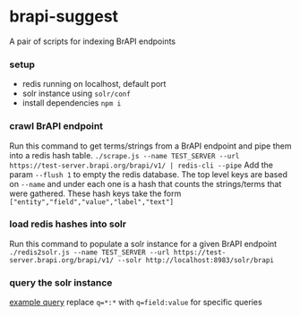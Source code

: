 # brapi-suggest
A pair of scripts for indexing BrAPI endpoints
### setup
- redis running on localhost, default port
- solr instance using `solr/conf`
- install dependencies `npm i`
### crawl BrAPI endpoint
Run this command to get terms/strings from a BrAPI endpoint and pipe them into a redis hash table.
```./scrape.js --name TEST_SERVER --url https://test-server.brapi.org/brapi/v1/ | redis-cli --pipe```
Add the param `--flush 1` to empty the redis database.
The top level keys are based on `--name` and under each one is a hash that counts the strings/terms that were gathered.
These hash keys take the form `["entity","field","value","label","text"]`
### load redis hashes into solr
Run this command to populate a solr instance for a given BrAPI endpoint
```./redis2solr.js --name TEST_SERVER --url https://test-server.brapi.org/brapi/v1/ --solr http://localhost:8983/solr/brapi```
### query the solr instance
[example query](http://localhost:8983/solr/brapi/query?q=*:*)
replace `q=*:*` with `q=field:value` for specific queries